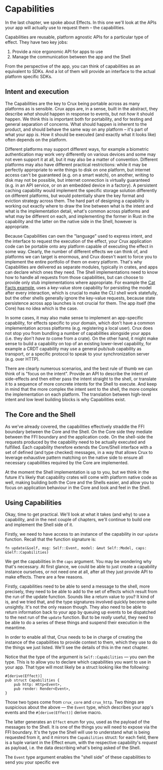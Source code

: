 # Capabilities

In the last chapter, we spoke about Effects. In this one we'll look at the APIs your app will actually use to request them – the capabilities.

Capabilities are reusable, platform agnostic APIs for a particular type of effect. They have two key jobs:

1. Provide a nice ergonomic API for apps to use
2. Manage the communication between the app and the Shell

From the perspective of the app, you can think of capabilities as an equivalent to SDKs. And a lot of them will provide an interface to the actual platform specific SDKs.

## Intent and execution

The Capabilities are the key to Crux being portable across as many platforms as is sensible. Crux apps are, in a sense, built in the abstract, they describe _what_ should happen in response to events, but not _how_ it should happen. We think this is important both for portability, and for testing and general separation of concerns. What should happen is inherent to the product, and should behave the same way on any platform – it's part of what your app _is_. How it should be executed (and exactly what it looks like) often depends on the platform.

Different platforms may support different ways, for example a biometric authentication may work very differently on various devices and some may not even support it at all, but it may also be a matter of convention. Different platforms may also have different practical restrictions: while it may be perfectly appropriate to write things to disk on one platform, but internet access can't be guaranteed (e.g. on a smart watch), on another, writing to disk may not be possible, but internet connection is virtually guaranteed (e.g. in an API service, or on an embedded device in a factory). A persistent caching capability would implement the specific storage solution differently on different platforms, but would potentially share the key format and eviction strategy across them. The hard part of designing a capability is working out exactly where to draw the line between what is the intent and what is the implementation detail, what's common across platforms and what may be different on each, and implementing the former in Rust in the capability and the latter on the native side in the Shell, however is appropriate.

Because Capabilities can own the "language" used to express intent, and the interface to request the execution of the effect, your Crux application code can be portable onto any platform capable of executing the effect in some way. Clearly, the number of different effects we can think of, and platforms we can target is enormous, and Crux doesn't want to force you to implement the entire portfolio of them on every platform. That's why Capabilities are delivered as separate modules, typically in crates, and apps can declare which ones they need. The Shell implementations need to know how to handle all requests from those capabilities, but can choose to provide only stub implementations where appropriate. For example the [Cat Facts example](https://github.com/redbadger/crux/tree/master/examples/cat_facts), uses a key-value store capability for persisting the model after every interaction, which is crucial to make the CLI shell work statefully, but the other shells generally ignore the key-value requests, because state persistence across app launches is not crucial for them. The app itself (the Core) has no idea which is the case.

In some cases, it may also make sense to implement an app-specific capability, for effects specific to your domain, which don't have a common implementation across platforms (e.g. registering a local user). Crux does not stop you from bundling a number of capabilities alongside your apps (i.e. they don't _have to_ come from a crate). On the other hand, it might make sense to build a capability on top of an existing lower-level capability, for example a CRDT capability may use a general pub/sub capability as transport, or a specific protocol to speak to your synchronization server (e.g. over HTTP).

There are clearly numerous scenarios, and the best rule of thumb we can think of is "focus on the intent". Provide an API to describe the intent of side-effects and then either pass the intent straight to the shell, or translate it to a sequence of more concrete intents for the Shell to execute. And keep in mind that the more complex the intent sent to the shell, the more complex the implementation on each platform. The translation between high-level intent and low level building blocks is why Capabilities exist.

## The Core and the Shell

As we've already covered, the capabilities effectively straddle the FFI boundary between the Core and the Shell. On the Core side they mediate between the FFI boundary and the application code. On the shell-side the requests produced by the capability need to be actually executed and fulfilled. Each capability therefore extends the Core/Shell interface with a set of defined (and type checked) messages, in a way that allows Crux to leverage exhaustive pattern matching on the native side to ensure all necessary capabilities required by the Core are implemented.

At the moment the Shell implementation is up to you, but we think in the future it's likely that capability crates will come with platform native code as well, making building both the Core and the Shells easier, and allow you to focus on application behaviour in the Core and look and feel in the Shell.

## Using Capabilities

Okay, time to get practical. We'll look at what it takes (and why) to use a capability, and in the next couple of chapters, we'll continue to build one and implement the Shell side of it.

Firstly, we need to have access to an instance of the capability in our `update` function. Recall that the function signature is:

```rust,noplayground
fn update(&self, msg: Self::Event, model: &mut Self::Model, caps: &Self::Capabilities)
```

We get the capabilities in the `caps` argument. You may be wondering why that's necessary. At first glance, we could be able to just create a capability instance ourselves, or not need one at all, after all they just provide API to make effects. There are a few reasons.

Firstly, capabilities need to be able to send a message to the shell, more precisely, they need to be able to add to the set of effects which result from the run of the update function. Sounds like a return value to you? It kind of is, and we tried that, and the type signatures involved quickly become quite unsightly. It's not the only reason though. They also need to be able to return information back to your app by queuing up events to be dispatched to the next run of the `update` function. But to be _really_ useful, they need to be able to do a series of these things and suspend their execution in the meantime.

In order to enable all that, Crux needs to be in charge of creating the instance of the capabilities to provide context to them, which they use to do the things we just listed. We'll see the details of this in the next chapter.

Notice that the type of the argument is `Self::Capabilities` — you own the type. This is to allow you to declare which capabilities you want to use in your app. That type will most likely be a struct looking like the following:

```rust,noplayground
#[derive(Effect)]
pub struct Capabilities {
    pub http: Http<Event>,
    pub render: Render<Event>,
}
```

Those two types come from `crux_core` and `crux_http`. Two things are suspicious about the above — the `Event` type, which describes your app's events and the `#[derive(Effect)]` derive macro.

The latter generates an `Effect` enum for you, used as the payload of the messages to the Shell. It is one of the things you will need to expose via the FFI boundary. It's the type the Shell will use to understand what is being requested from it, and it mirrors the `Capabilities` struct: for each field, there is a tuple variant in the Effect enum, with the respective capability's _request_ as payload, i.e. the data describing what's being asked of the Shell.

The `Event` type argument enables the "shell side" of these capabilities to send you your specific eve